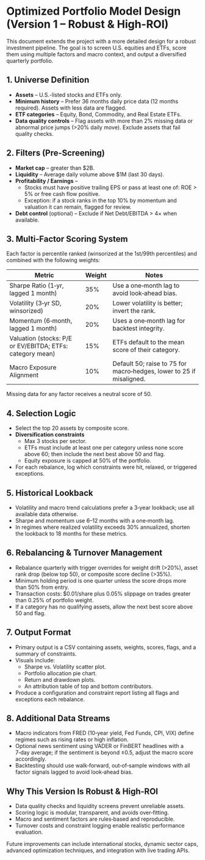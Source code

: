 # Optimized Portfolio Model Design (Version 1 – Robust & High-ROI)

This document extends the project with a more detailed design for a robust investment pipeline. The goal is to screen U.S. equities and ETFs, score them using multiple factors and macro context, and output a diversified quarterly portfolio.

## 1. Universe Definition
- **Assets** – U.S.-listed stocks and ETFs only.
- **Minimum history** – Prefer 36 months daily price data (12 months required). Assets with less data are flagged.
- **ETF categories** – Equity, Bond, Commodity, and Real Estate ETFs.
- **Data quality controls** – Flag assets with more than 2% missing data or abnormal price jumps (>20% daily move). Exclude assets that fail quality checks.

## 2. Filters (Pre-Screening)
- **Market cap** – greater than $2B.
- **Liquidity** – Average daily volume above $1M (last 30 days).
- **Profitability / Earnings** –
  - Stocks must have positive trailing EPS or pass at least one of: ROE > 5% or free cash flow positive.
  - Exception: if a stock ranks in the top 10% by momentum and valuation it can remain, flagged for review.
- **Debt control** (optional) – Exclude if Net Debt/EBITDA > 4× when available.

## 3. Multi‑Factor Scoring System
Each factor is percentile ranked (winsorized at the 1st/99th percentiles) and combined with the following weights:

| Metric | Weight | Notes |
| --- | --- | --- |
| Sharpe Ratio (1‑yr, lagged 1 month) | 35% | Use a one‑month lag to avoid look‑ahead bias. |
| Volatility (3‑yr SD, winsorized) | 20% | Lower volatility is better; invert the rank. |
| Momentum (6‑month, lagged 1 month) | 20% | Uses a one‑month lag for backtest integrity. |
| Valuation (stocks: P/E or EV/EBITDA; ETFs: category mean) | 15% | ETFs default to the mean score of their category. |
| Macro Exposure Alignment | 10% | Default 50; raise to 75 for macro‑hedges, lower to 25 if misaligned. |

Missing data for any factor receives a neutral score of 50.

## 4. Selection Logic
- Select the top 20 assets by composite score.
- **Diversification constraints**
  - Max 3 stocks per sector.
  - ETFs must include at least one per category unless none score above 60; then include the next best above 50 and flag.
  - Equity exposure is capped at 50% of the portfolio.
- For each rebalance, log which constraints were hit, relaxed, or triggered exceptions.

## 5. Historical Lookback
- Volatility and macro trend calculations prefer a 3‑year lookback; use all available data otherwise.
- Sharpe and momentum use 6–12 months with a one‑month lag.
- In regimes where realized volatility exceeds 30% annualized, shorten the lookback to 18 months for these metrics.

## 6. Rebalancing & Turnover Management
- Rebalance quarterly with trigger overrides for weight drift (>20%), asset rank drop (below top 50), or composite score decline (>35%).
- Minimum holding period is one quarter unless the score drops more than 50% from entry.
- Transaction costs: $0.01/share plus 0.05% slippage on trades greater than 0.25% of portfolio weight.
- If a category has no qualifying assets, allow the next best score above 50 and flag.

## 7. Output Format
- Primary output is a CSV containing assets, weights, scores, flags, and a summary of constraints.
- Visuals include:
  - Sharpe vs. Volatility scatter plot.
  - Portfolio allocation pie chart.
  - Return and drawdown plots.
  - An attribution table of top and bottom contributors.
- Produce a configuration and constraint report listing all flags and exceptions each rebalance.

## 8. Additional Data Streams
- Macro indicators from FRED (10‑year yield, Fed Funds, CPI, VIX) define regimes such as rising rates or high inflation.
- Optional news sentiment using VADER or FinBERT headlines with a 7‑day average; if the sentiment is beyond ±0.5, adjust the macro score accordingly.
- Backtesting should use walk‑forward, out‑of‑sample windows with all factor signals lagged to avoid look‑ahead bias.

## Why This Version Is Robust & High‑ROI
- Data quality checks and liquidity screens prevent unreliable assets.
- Scoring logic is modular, transparent, and avoids over‑fitting.
- Macro and sentiment factors are rules‑based and reproducible.
- Turnover costs and constraint logging enable realistic performance evaluation.

Future improvements can include international stocks, dynamic sector caps, advanced optimization techniques, and integration with live trading APIs.
